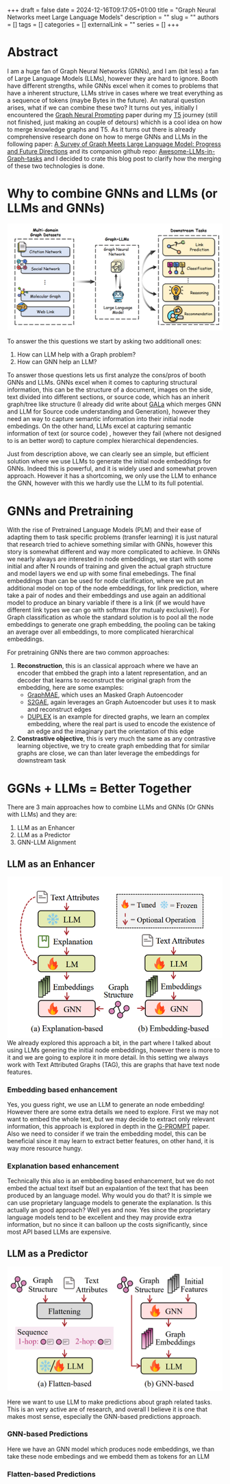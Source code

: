 +++ 
draft = false
date = 2024-12-16T09:17:05+01:00
title = "Graph Neural Networks meet Large Language Models"
description = ""
slug = ""
authors = []
tags = []
categories = []
externalLink = ""
series = []
+++

# Abstract
I am a huge fan of Graph Neural Networks (GNNs), and I am (bit less) a fan of Large Language Models (LLMs), however they are hard to ignore. Booth have different strengths, while GNNs excel when it comes to problems that have a inherent structure, LLMs strive in cases where we treat everything as a sequence of tokens (maybe Bytes in the future). An natural question arises, what if we can combine these two? It turns out yes, initially I encountered the [Graph Neural Prompting](https://arxiv.org/abs/2309.15427) paper during my [T5](https://n1o.github.io/awesome-t5/) journey (still not finished, just making an couple of detours) whichh is a cool idea on how to merge knowledge graphs and T5. As it turns out there is already comprehensive research done on how to merge GNNs and LLMs in the following paper: [A Survey of Graph Meets Large Language Model: Progress and Future Directions](https://arxiv.org/abs/2311.12399) and its companion github repo: [Awesome-LLMs-in-Graph-tasks](https://github.com/yhLeeee/Awesome-LLMs-in-Graph-tasks) and I decided to crate this blog post to clarify how the merging of these two technologies is done.


# Why to combine GNNs and LLMs (or LLMs and GNNs)

![](/images/llms-in-graphs.png)

To answer the this questions we start by asking two additionall ones:

1. How can LLM help with a Graph problem?
2. How can GNN help an LLM?

To answer those questions lets us first analyze the cons/pros of booth GNNs and LLMs. GNNs excel when it comes to capturing structural information, this can be the structure of a document, images on the side, text divided into different sections, or source code, which has an inherit graph/tree like structure (I already did write about [GALa](https://codebreakers.re/articles/llm-and-security/galla-graph-aligned-llm) which merges GNN and LLM for Source code understanding and Generation), however they need an way to capture semantic information into their initial node embedings. On the other hand, LLMs excel at capturing semantic information of text (or source code) , however they fail (where not designed to is an better word) to capture complex hierarchical dependencies. 

Just from description above, we can clearly see an simple, but efficient solution where we use LLMs to generate the initial node embeddings for GNNs. Indeed this is powerful, and it is widely used and somewhat proven approach. However it has a shortcoming, we only use the LLM to enhance the GNN, however with this we hardly use the LLM to its full potential.

# GNNs and Pretraining

With the rise of Pretrained Language Models (PLM) and their ease of adapting them to task specific problems (transfer learning) it is just natural that research tried to achieve something similar with GNNs, however this story is somewhat different and way more complicated to achieve. In GNNs we nearly always are interested in node embeddings, we start with some initial and after N rounds of training and given the actual graph structure and model layers we end up with some final emebedings. The final embeddings than can be used for node clarification, where we put an additional model on top of the node embeddings, for link prediction, where take a pair of nodes and their embeddings and use again an additional model to produce an binary variable if there is a link (if we would have different link types we can go with softmax (for mutualy exclusive)). For Graph classification as whole the standard solution is to pool all the node embeddings to generate one graph embedding, the pooling can be taking an average over all embeddings, to more complicated hierarchical embeddings. 

For pretraining GNNs there are two common approaches:

1. **Reconstruction**, this is an classical approach where we have an encoder that embbed the graph into a latent representation, and an decoder that learns to reconstruct the original graph from the embedding, here are some examples:
    - [GraphMAE](https://arxiv.org/abs/2205.10803), which uses an Masked Graph Autoencoder
    - [S2GAE](https://www.semanticscholar.org/paper/S2GAE%3A-Self-Supervised-Graph-Autoencoders-are-with-Tan-Liu/355cf4ef8c666898ceed76ea7950c3df176900fc), again leverages an Graph Autoencoder but uses it to mask and reconstruct edges
    - [DUPLEX](https://arxiv.org/abs/2406.05391) is an example for directed graphs, we learn an complex embedding, where the real part is used to encode the existence of an edge and the imaginary part the orientation of this edge
2. **Constrastive objective**, this is very much the same as any contrastive learning objective, we try to create graph embedding that for similar graphs are close, we can than later leverage the embeddings for downstream task

# GGNs + LLMs = Better Together

There are 3 main approaches how to combine LLMs and GNNs (Or GNNs with LLMs) and they are:

1. LLM as an Enhancer
2. LLM as a Predictor
3. GNN-LLM Alignment


## LLM as an Enhancer

![](/images/llm-as-an-enhancer.png)
We already explored this approach a bit, in the part where I talked about using LLMs genering the initial node embeddings, however there is more to it and we are going to explore it in more detail. In this setting we always work with Text Attributed Graphs (TAG), this are graphs that have text node features.

### Embedding based enhancement
Yes, you guess right, we use an LLM to generate an node embedding! However there are some extra details we need to explore. First we may not want to embed the whole text, but we may decide to extract only relevant information, this approach is explored in depth in the [G-PROMPT](https://arxiv.org/pdf/2309.02848) paper. Also we need to consider if we train the embedding model, this can be beneficial since it may learn to extract better features, on other hand, it is way more resource hungy.

### Explanation based enhancement
Technically this also is an embbeding based enhancement, but we do not embed the actual text itself but an expalantion of the text that has been produced by an language model. Why would you do that? It is simple we can use proprietary language models to generate the explanation. Is this actually an good approach? Well yes and now. Yes since the proprietary language models tend to be excellent and they may provide extra information, but no since it can balloon up the costs significantly, since most API based LLMs are expensive.


## LLM as a Predictor
![](/images/llm-as-predictor.png)

Here we want to use LLM to make predictions about graph related tasks. This is an very active are of research, and overall I believe it is one that makes most sense, especially the GNN-based predictions approach.

### GNN-based Predictions

Here we have an GNN model which produces node embeddings, we than take these node embedings and we embedd them as tokens for an LLM

### Flatten-based Predictions

